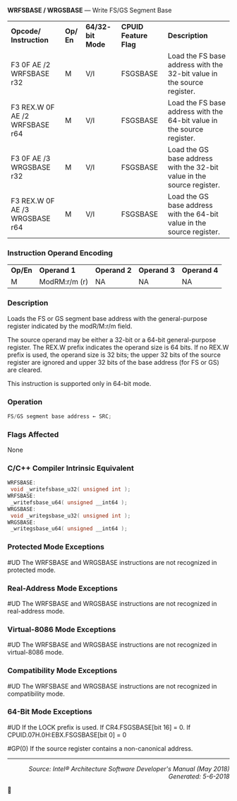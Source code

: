 <b>WRFSBASE / WRGSBASE</b> — Write FS/GS Segment Base
<table>
	<tr>
		<td><b>Opcode/ Instruction</b></td>
		<td><b>Op/ En</b></td>
		<td><b>64/32- bit Mode</b></td>
		<td><b>CPUID Feature Flag</b></td>
		<td><b>Description</b></td>
	</tr>
	<tr>
		<td>F3 0F AE /2 WRFSBASE r32</td>
		<td>M</td>
		<td>V/I</td>
		<td>FSGSBASE</td>
		<td>Load the FS base address with the 32-bit value in the source register.</td>
	</tr>
	<tr>
		<td>F3 REX.W 0F AE /2 WRFSBASE r64</td>
		<td>M</td>
		<td>V/I</td>
		<td>FSGSBASE</td>
		<td>Load the FS base address with the 64-bit value in the source register.</td>
	</tr>
	<tr>
		<td>F3 0F AE /3 WRGSBASE r32</td>
		<td>M</td>
		<td>V/I</td>
		<td>FSGSBASE</td>
		<td>Load the GS base address with the 32-bit value in the source register.</td>
	</tr>
	<tr>
		<td>F3 REX.W 0F AE /3 WRGSBASE r64</td>
		<td>M</td>
		<td>V/I</td>
		<td>FSGSBASE</td>
		<td>Load the GS base address with the 64-bit value in the source register.</td>
	</tr>
</table>


### Instruction Operand Encoding
<table>
	<tr>
		<td><b>Op/En</b></td>
		<td><b>Operand 1</b></td>
		<td><b>Operand 2</b></td>
		<td><b>Operand 3</b></td>
		<td><b>Operand 4</b></td>
	</tr>
	<tr>
		<td>M</td>
		<td>ModRM:r/m (r)</td>
		<td>NA</td>
		<td>NA</td>
		<td>NA</td>
	</tr>
</table>


### Description
Loads the FS or GS segment base address with the general-purpose register indicated by the modR/M:r/m field.

The source operand may be either a 32-bit or a 64-bit general-purpose register. The REX.W prefix indicates the
operand size is 64 bits. If no REX.W prefix is used, the operand size is 32 bits; the upper 32 bits of the source
register are ignored and upper 32 bits of the base address (for FS or GS) are cleared.

This instruction is supported only in 64-bit mode.

### Operation

```java
FS/GS segment base address ← SRC;
```
### Flags Affected

None

### C/C++ Compiler Intrinsic Equivalent
```c
WRFSBASE:
 void _writefsbase_u32( unsigned int );
WRFSBASE:
 _writefsbase_u64( unsigned __int64 );
WRGSBASE:
 void _writegsbase_u32( unsigned int );
WRGSBASE:
 _writegsbase_u64( unsigned __int64 );
```
### Protected Mode Exceptions

<p>#UD
The WRFSBASE and WRGSBASE instructions are not recognized in protected mode.

### Real-Address Mode Exceptions

<p>#UD
The WRFSBASE and WRGSBASE instructions are not recognized in real-address mode.

### Virtual-8086 Mode Exceptions

<p>#UD
The WRFSBASE and WRGSBASE instructions are not recognized in virtual-8086 mode.

### Compatibility Mode Exceptions

<p>#UD
The WRFSBASE and WRGSBASE instructions are not recognized in compatibility mode.

### 64-Bit Mode Exceptions
<p>#UD
If the LOCK prefix is used.
If CR4.FSGSBASE[bit 16] = 0.
If CPUID.07H.0H:EBX.FSGSBASE[bit 0] = 0
<p>#GP(0)
If the source register contains a non-canonical address.

 --- 
<p align="right"><i>Source: Intel® Architecture Software Developer's Manual (May 2018)<br>Generated: 5-6-2018</i></p>
